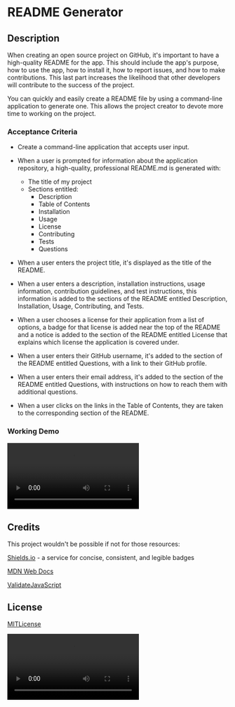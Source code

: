 # README Generator

## Description 

When creating an open source project on GitHub, it's important to have a high-quality README for the app. This should include the app's purpose, how to use the app, how to install it, how to report issues, and how to make contributions. This last part increases the likelihood that other developers will contribute to the success of the project.

You can quickly and easily create a README file by using a command-line application to generate one. This allows the project creator to devote more time to working on the project.

### Acceptance Criteria

* Create a command-line application that accepts user input.

* When a user is prompted for information about the application repository, a high-quality, professional README.md is generated with:
  * The title of my project
  * Sections entitled:
    * Description
    * Table of Contents
    * Installation
    * Usage
    * License
    * Contributing
    * Tests
    * Questions

* When a user enters the project title, it's displayed as the title of the README.
 
* When a user enters a description, installation instructions, usage information, contribution guidelines, and test instructions, this information is added to the sections of the README entitled Description, Installation, Usage, Contributing, and Tests.

* When a user chooses a license for their application from a list of options, a badge for that license is added near the top of the README and a notice is added to the section of the README entitled License that explains which license the application is covered under.

* When a user enters their GitHub username, it's added to the section of the README entitled Questions, with a link to their GitHub profile.

* When a user enters their email address, it's added to the section of the README entitled Questions, with instructions on how to reach them with additional questions.

* When a user clicks on the links in the Table of Contents, they are taken to the corresponding section of the README.

### Working Demo

<video src="./Demo_recording.mp4" controls="controls" style="max-width: 730px;"></video>

## Credits

This project wouldn't be possible if not for those resources:

[Shields.io](https://shields.io/#styles) - a service for concise, consistent, and legible badges

[MDN Web Docs](https://developer.mozilla.org/en-US/)

[ValidateJavaScript](https://validatejavascript.com/)

## License

[MITLicense](https://choosealicense.com/licenses/mit/)

<video controls src="Demo_recording.mp4" title="Title"></video>